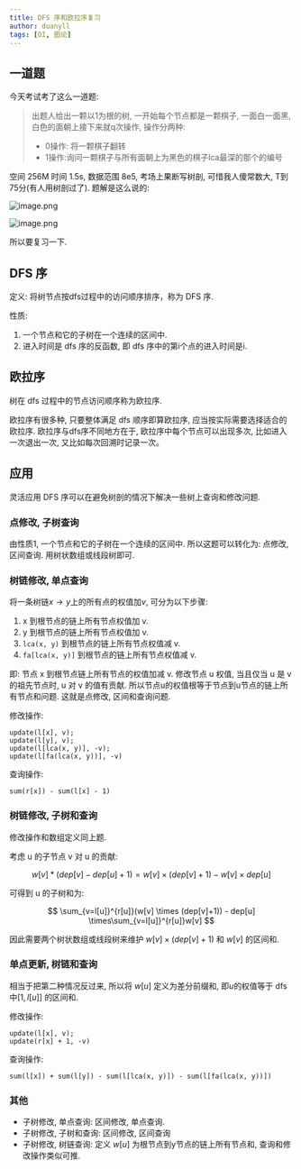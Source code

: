 ```yaml
---
title: DFS 序和欧拉序复习
author: duanyll
tags: [OI, 图论]
---
```


## 一道题

今天考试考了这么一道题:

> 出题人给出一颗以1为根的树, 一开始每个节点都是一颗棋子, 一面白一面黑, 白色的面朝上接下来就q次操作, 操作分两种:
>
> - 0操作: 将一颗棋子翻转
> - 1操作:询问一颗棋子与所有面朝上为黑色的棋子lca最深的那个的编号 

空间 256M 时间 1.5s, 数据范围 8e5, 考场上果断写树剖, 可惜我人傻常数大, T到75分(有人用树剖过了). 题解是这么说的:

![image.png](https://i.loli.net/2019/10/28/nEtU3IOJpqZK6No.png)

![image.png](https://i.loli.net/2019/10/28/v21bksaBTixClLF.png)

所以要复习一下.

## DFS 序

定义: 将树节点按dfs过程中的访问顺序排序，称为 DFS 序.

性质:

1. 一个节点和它的子树在一个连续的区间中.
2. 进入时间是 dfs 序的反函数, 即 dfs 序中的第i个点的进入时间是i.

## 欧拉序

树在 dfs 过程中的节点访问顺序称为欧拉序.

欧拉序有很多种, 只要整体满足 dfs 顺序即算欧拉序, 应当按实际需要选择适合的欧拉序. 欧拉序与dfs序不同地方在于, 欧拉序中每个节点可以出现多次, 比如进入一次退出一次, 又比如每次回溯时记录一次。

## 应用

灵活应用 DFS 序可以在避免树剖的情况下解决一些树上查询和修改问题.

### 点修改, 子树查询

由性质1, 一个节点和它的子树在一个连续的区间中. 所以这题可以转化为: 点修改, 区间查询. 用树状数组或线段树即可.

### 树链修改, 单点查询

将一条树链$x\rightarrow y$上的所有点的权值加$v$, 可分为以下步骤:

1. x 到根节点的链上所有节点权值加 v.
2. y 到根节点的链上所有节点权值加 v.
3. `lca(x, y)` 到根节点的链上所有节点权值减 v.
4. `fa[lca(x, y)]` 到根节点的链上所有节点权值减 v.

即: 节点 x 到根节点链上所有节点的权值加减 v. 修改节点 u 权值, 当且仅当 u 是 v 的祖先节点时, u 对 v 的值有贡献. 所以节点u的权值根等于节点到u节点的链上所有节点和问题. 这就是点修改, 区间和查询问题.

修改操作:

```
update(l[x], v);
update(l[y], v);
update(l[lca(x, y)], -v);
update(l[fa(lca(x, y))], -v)
```

查询操作:

```
sum(r[x]) - sum(l[x] - 1)
```

### 树链修改, 子树和查询

修改操作和数组定义同上题.

考虑 u 的子节点 v 对 u 的贡献:

$$
w[v]*(dep[v]-dep[u]+1) = w[v]\times(dep[v]+1)-w[v]\times dep[u]
$$

可得到 u 的子树和为:

$$
\sum_{v=l[u]}^{r[u]}(w[v] \times (dep[v]+1)) - dep[u] \times\sum_{v=l[u]}^{r[u]}w[v]
$$

因此需要两个树状数组或线段树来维护 $w[v]\times(dep[v]+1)$ 和 $w[v]$ 的区间和.

### 单点更新, 树链和查询

相当于把第二种情况反过来, 所以将 $w[u]$ 定义为差分前缀和, 即$u$的权值等于 dfs 中$[1,l[u]]$ 的区间和.

修改操作:

```
update(l[x], v);
update(r[x] + 1, -v)
```

查询操作:

```
sum(l[x]) + sum(l[y]) - sum(l[lca(x, y)]) - sum(l[fa(lca(x, y))])
```

### 其他

- 子树修改, 单点查询: 区间修改, 单点查询.
- 子树修改, 子树和查询: 区间修改, 区间查询
- 子树修改, 树链查询: 定义 $w[u]$ 为根节点到y节点的链上所有节点和, 查询和修改操作类似可推.
